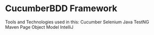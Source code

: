 # CucumberBDD Framework
Tools and Technologies used in this:
Cucumber
Selenium
Java
TestNG
Maven
Page Object Model 
IntelliJ

